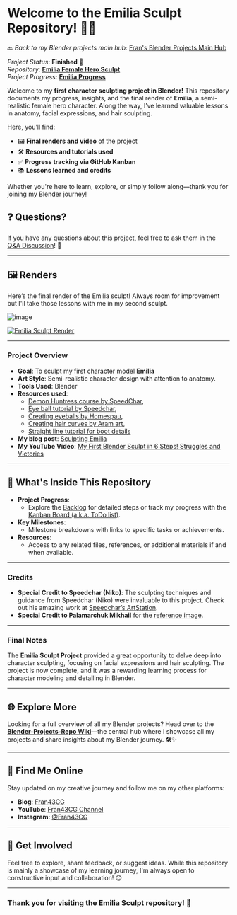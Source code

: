 # Welcome to the Emilia Sculpt Repository! 🎨✨

🔙 _Back to my Blender projects main hub_: [Fran's Blender Projects Main Hub](https://github.com/ux-fran/blender-projects-main-hub-repo)

_Project Status_: **Finished** 🎉  
_Repository_: **[Emilia Female Hero Sculpt](https://github.com/ux-fran/emilia-female-hero-sculpt-repo)**  
_Project Progress_: **[Emilia Progress](https://github.com/users/ux-fran/projects/65)** 

Welcome to my **first character sculpting project in Blender!** This repository documents my progress, insights, and the final render of **Emilia**, a semi-realistic female hero character. Along the way, I’ve learned valuable lessons in anatomy, facial expressions, and hair sculpting.

Here, you’ll find:

- 🖼️ **Final renders and video** of the project  
- 🛠️ **Resources and tutorials used**  
- ✅ **Progress tracking via GitHub Kanban**  
- 📚 **Lessons learned and credits**  

Whether you're here to learn, explore, or simply follow along—thank you for joining my Blender journey!

## ❓ Questions?
If you have any questions about this project, feel free to ask them in the [Q&A Discussion](https://github.com/ux-fran/emilia-female-hero-sculpt-repository/discussions)! 💬

---

## 🖼️ Renders

Here’s the final render of the Emilia sculpt! Always room for improvement but I'll take those lessons with me in my second sculpt.

![image](https://github.com/user-attachments/assets/98e0476a-aec1-46c2-a444-37f25cb1c27a)


[![Emilia Sculpt Render](https://github.com/user-attachments/assets/7e3cdb89-72ba-4e35-96ca-e6dc4728a08c)](https://www.youtube.com/watch?v=SagD_fb1oiY)

---

### Project Overview
- **Goal**: To sculpt my first character model **Emilia**
- **Art Style**: Semi-realistic character design with attention to anatomy.
- **Tools Used**: Blender
- **Resources used**:
  - [Demon Huntress course by SpeedChar](https://www.youtube.com/watch?v=irWAjPQyYzg),
  - [Eye ball tutorial by Speedchar](https://www.youtube.com/watch?v=EydgMh8etEg&t=965s),
  - [Creating eyeballs by Homespau](https://youtube.com/shorts/E2dcs3sxOZQ?si=Fb8mvxKMAFF5PeaN),
  - [Creating hair curves by Aram art](https://youtu.be/wu_TkcQZqJg?si=vKszywq3TOL178KB),
  - [Straight line tutorial for boot details](https://www.youtube.com/watch?v=pZke4PlSWvc)
- **My blog post**: [Sculpting Emilia](https://www.fran43cg.com/blog/2024/02/21/sculpting-emilia/)
- **My YouTube Video**: [My First Blender Sculpt in 6 Steps! Struggles and Victories](https://www.youtube.com/watch?v=RRQ6s4M4ipc)

---

## 📌 What's Inside This Repository

- **Project Progress**:
  - Explore the [Backlog](https://github.com/users/ux-fran/projects/65) for detailed steps or track my progress with the [Kanban Board (a.k.a. ToDo list)](https://github.com/users/ux-fran/projects/65/views/2).
- **Key Milestones**:
  - Milestone breakdowns with links to specific tasks or achievements.
- **Resources**:
  - Access to any related files, references, or additional materials if and when available.

---

### Credits
- **Special Credit to Speedchar (Niko)**: The sculpting techniques and guidance from Speedchar (Niko) were invaluable to this project. Check out his amazing work at [Speedchar’s ArtStation](https://www.artstation.com/speedchar).
- **Special Credit to Palamarchuk Mikhail** for the [reference image](https://www.artstation.com/artwork/OoYZXg).

---

### Final Notes
The **Emilia Sculpt Project** provided a great opportunity to delve deep into character sculpting, focusing on facial expressions and hair sculpting. The project is now complete, and it was a rewarding learning process for character modeling and detailing in Blender.

---

## 🌐 Explore More

Looking for a full overview of all my Blender projects? Head over to the **[Blender-Projects-Repo Wiki](https://github.com/ux-fran/blender-projects-main-hub-repository/wiki)**—the central hub where I showcase all my projects and share insights about my Blender journey. 🛠️✨

---

## 🔗 Find Me Online

Stay updated on my creative journey and follow me on my other platforms:

- **Blog**: [Fran43CG](https://www.fran43cg.com)  
- **YouTube**: [Fran43CG Channel](https://www.youtube.com/@Fran43CG)  
- **Instagram**: [@Fran43CG](https://www.instagram.com/fran43cg/)  

---

## 🤝 Get Involved

Feel free to explore, share feedback, or suggest ideas. While this repository is mainly a showcase of my learning journey, I'm always open to constructive input and collaboration! 😊

---

### Thank you for visiting the Emilia Sculpt repository! 🎉

